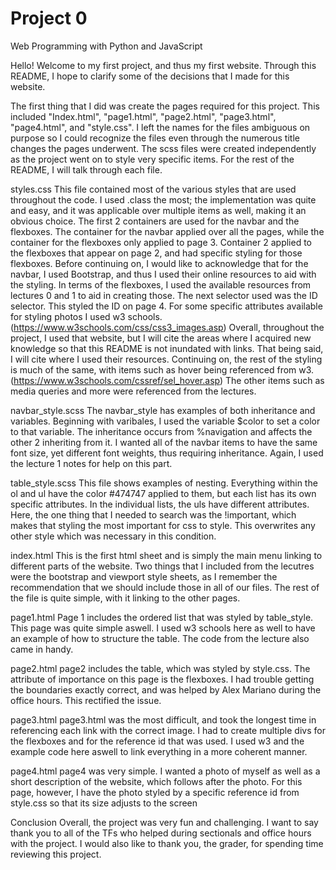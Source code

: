 # Project 0

Web Programming with Python and JavaScript

Hello! Welcome to my first project, and thus my first website. Through this README, I hope to clarify some of the decisions that I made for this website.

The first thing that I did was create the pages required for this project. This included "Index.html", "page1.html", "page2.html", "page3.html", "page4.html", and "style.css".
I left the names for the files ambiguous on purpose so I could recognize the files even through the numerous title changes the pages underwent.
The scss files were created independently as the project went on to style very specific items. For the rest of the README, I will talk through each file.

styles.css
This file contained most of the various styles that are used throughout the code. I used .class the most; the implementation was quite and easy, and it was applicable over multiple
items as well, making it an obvious choice. The first 2 containers are used for the navbar and the flexboxes. The container for the navbar applied over all the pages, while the
container for the flexboxes only applied to page 3. Container 2 applied to the flexboxes that appear on page 2, and had specific styling for those flexboxes. Before continuing on, I
would like to acknowledge that for the navbar, I used Bootstrap, and thus I used their online resources to aid with the styling. In terms of the flexboxes, I used the available resources
from lectures 0 and 1 to aid in creating those. The next selector used was the ID selector. This styled the ID on page 4. For some specific attributes available for styling photos I
used w3 schools. (https://www.w3schools.com/css/css3_images.asp) Overall, throughout the project, I used that website, but I will cite the areas where I acquired new knowledge so that
this README is not inundated with links. That being said, I will cite where I used their resources. Continuing on, the rest of the styling is much of the same, with items such as
hover being referenced from w3. (https://www.w3schools.com/cssref/sel_hover.asp) The other items such as media queries and more were referenced from the lectures.

navbar_style.scss
The navbar_style has examples of both inheritance and variables. Beginning with varibales, I used the variable $color to set a color to that variable. The inheritance occurs
from %navigation and affects the other 2 inheriting from it. I wanted all of the navbar items to have the same font size, yet different font weights, thus requiring inheritance.
Again, I used the lecture 1 notes for help on this part.

table_style.scss
This file shows examples of nesting. Everything within the ol and ul have the color #474747 applied to them, but each list has its own specific attributes. In the individual lists, the uls
have different attributes. Here, the one thing that I needed to search was the !important, which makes that styling the most important for css to style. This overwrites any other style which
was necessary in this condition.

index.html
This is the first html sheet and is simply the main menu linking to different parts of the website. Two things that I included from the lecutres were the bootstrap and viewport style
sheets, as I remember the recommendation that we should include those in all of our files. The rest of the file is quite simple, with it linking to the other pages.

page1.html
Page 1 includes the ordered list that was styled by table_style. This page was quite simple aswell. I used w3 schools here as well to have an example of how to structure the table.
The code from the lecture also came in handy.

page2.html
page2 includes the table, which was styled by style.css. The attribute of importance on this page is the flexboxes. I had trouble getting the boundaries exactly correct, and was
helped by Alex Mariano during the office hours. This rectified the issue.

page3.html
page3.html was the most difficult, and took the longest time in referencing each link with the correct image. I had to create multiple divs for the flexboxes and for the reference id
that was used. I used w3 and the example code here aswell to link everything in a more coherent manner.

page4.html
page4 was very simple. I wanted a photo of myself as well as a short description of the website, which follows after the photo. For this page, however, I have the photo styled by a specific
reference id from style.css so that its size adjusts to the screen

Conclusion
Overall, the project was very fun and challenging. I want to say thank you to all of the TFs who helped during sectionals and office hours with the project. I would also like to thank
you, the grader, for spending time reviewing this project.
